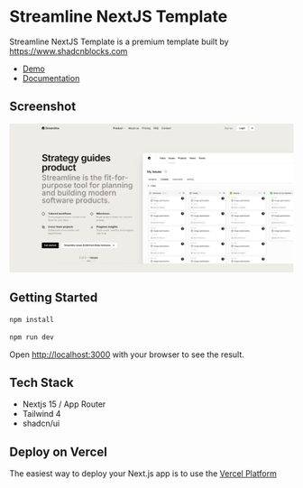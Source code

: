 # Streamline NextJS Template

Streamline NextJS Template is a premium template built by https://www.shadcnblocks.com

- [Demo](https://streamline-nextjs-template.vercel.app/)
- [Documentation](https://docs.shadcnblocks.com/templates/getting-started)

## Screenshot

![Streamline NextJS Template screenshot](./public/og-image.jpg)

## Getting Started

```bash
npm install
```

```bash
npm run dev
```

Open [http://localhost:3000](http://localhost:3000) with your browser to see the result.

## Tech Stack

- Nextjs 15 / App Router
- Tailwind 4
- shadcn/ui

## Deploy on Vercel

The easiest way to deploy your Next.js app is to use the [Vercel Platform](https://vercel.com)
